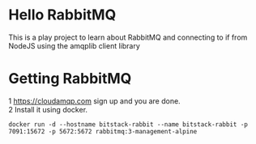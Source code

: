 # Hello RabbitMQ

This is a play project to learn about RabbitMQ and connecting to if from NodeJS using the amqplib client library

# Getting RabbitMQ

1 https://cloudamqp.com sign up and you are done.  
2 Install it using docker.
   
    docker run -d --hostname bitstack-rabbit --name bitstack-rabbit -p 7091:15672 -p 5672:5672 rabbitmq:3-management-alpine
